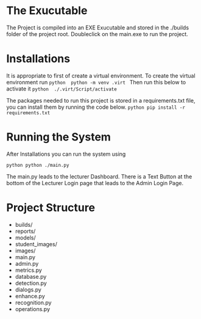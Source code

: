 

# The Exucutable
The Project is compiled into an EXE Exucutable and stored in the ./builds folder of the project root. Doubleclick on the main.exe to run the project.



# Installations
It is appropriate to first of create a virtual environment.
To create the virtual environment run
`python 
    python -m venv .virt
`
Then run this below to activate it
`python 
    ./.virt/Script/activate
`

The packages needed to run this project is stored in a requirements.txt file, you can install them by running the code below.
`python
 pip install -r requirements.txt
`

# Running the System
After Installations you can run the system using 

`python
    python ./main.py
`

The main.py leads to the lecturer Dashboard. There is a Text Button at the bottom of the Lecturer Login page that leads to the Admin Login Page.

# Project Structure
- builds/
- reports/
- models/
- student_images/
- images/
- main.py
- admin.py
- metrics.py
- database.py
- detection.py
- dialogs.py
- enhance.py
- recognition.py
- operations.py